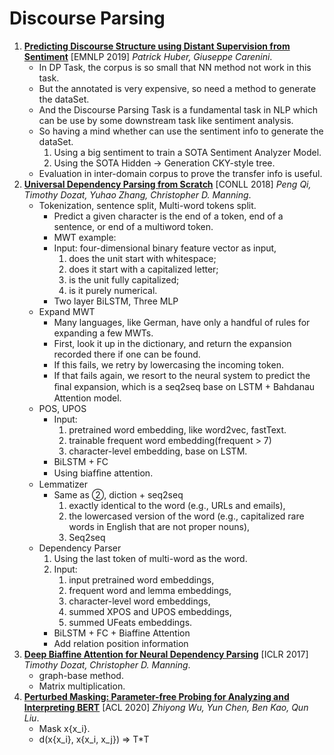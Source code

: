 # Discourse Parsing

1. [**Predicting Discourse Structure using Distant Supervision from Sentiment**](https://github.com/iofu728/PaperRead/blob/master/paper/NLP/Parsing/PredictingDSusingDistantSupervisionFromSentiment.pdf) [EMNLP 2019] _Patrick Huber, Giuseppe Carenini_.
   - In DP Task, the corpus is so small that NN method not work in this task.
   - But the annotated is very expensive, so need a method to generate the dataSet.
   - And the Discourse Parsing Task is a fundamental task in NLP which can be use by some downstream task like sentiment analysis.
   - So having a mind whether can use the sentiment info to generate the dataSet.
     1. Using a big sentiment to train a SOTA Sentiment Analyzer Model.
     2. Using the SOTA Hidden -> Generation CKY-style tree.
   - Evaluation in inter-domain corpus to prove the transfer info is useful.
2. [**Universal Dependency Parsing from Scratch**](https://github.com/iofu728/PaperRead/blob/master/paper/NLP/Parsing/UniversalDependencyParsing.pdf) [CONLL 2018] _Peng Qi, Timothy Dozat, Yuhao Zhang, Christopher D. Manning_.
   - Tokenization, sentence split, Multi-word tokens split.
     - Predict a given character is the end of a token, end of a sentence, or end of a multiword token.
     - MWT example:
     - Input: four-dimensional binary feature vector as input,
       1. does the unit start with whitespace;
       2. does it start with a capitalized letter;
       3. is the unit fully capitalized;
       4. is it purely numerical.
     - Two layer BiLSTM, Three MLP
   - Expand MWT
     - Many languages, like German, have only a handful of rules for expanding a few MWTs.
     - First, look it up in the dictionary, and return the expansion recorded there if one can be found.
     - If this fails, we retry by lowercasing the incoming token.
     - If that fails again, we resort to the neural system to predict the ﬁnal expansion, which is a seq2seq base on LSTM + Bahdanau Attention model.
   - POS, UPOS
     - Input:
       1. pretrained word embedding, like word2vec, fastText.
       2. trainable frequent word embedding(frequent > 7)
       3. character-level embedding, base on LSTM.
     - BiLSTM + FC
     - Using biafﬁne attention.
   - Lemmatizer
     - Same as ②, diction + seq2seq
       1. exactly identical to the word (e.g., URLs and emails),
       2. the lowercased version of the word (e.g., capitalized rare words in English that are not proper nouns),
       3. Seq2seq
   - Dependency Parser
     1. Using the last token of multi-word as the word.
     2. Input:
        1. input pretrained word embeddings,
        2. frequent word and lemma embeddings,
        3. character-level word embeddings,
        4. summed XPOS and UPOS embeddings,
        5. summed UFeats embeddings.
     - BiLSTM + FC + Biaffine Attention
     - Add relation position information
3. [**Deep Biaffine Attention for Neural Dependency Parsing**](https://github.com/iofu728/PaperRead/blob/master/paper/NLP/Parsing/biaffine.pdf) [ICLR 2017] _Timothy Dozat, Christopher D. Manning_.
   - graph-base method.
   - Matrix multiplication.
4. [**Perturbed Masking: Parameter-free Probing for Analyzing and Interpreting BERT**](https://github.com/iofu728/PaperRead/blob/master/paper/NLP/Parsing/PerturbedMasking.pdf) [ACL 2020] _Zhiyong Wu, Yun Chen, Ben Kao, Qun Liu_.
   - Mask x\{x_i}.
   - d(x\{x_i}, x\{x_i, x_j}) => T\*T
